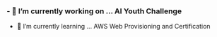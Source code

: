 ### - 🔭 I’m currently working on ... AI Youth Challenge
- 🌱 I’m currently learning ... AWS Web Provisioning and Certification

<!--
**rlawoals2590/rlawoals2590** is a ✨ _special_ ✨ repository because its `README.md` (this file) appears on your GitHub profile.

Here are some ideas to get you started:

- 🔭 I’m currently working on ... AI Youth Challenge
- 🌱 I’m currently learning ... AWS Web Provisioning and Certification
- 👯 I’m looking to collaborate on ... 
- 🤔 I’m looking for help with ...
- 💬 Ask me about ...
- 📫 How to reach me: ...
- 😄 Pronouns: ...
- ⚡ Fun fact: ...
-->
